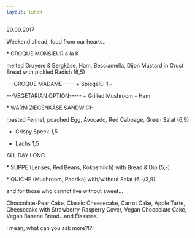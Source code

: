 ```yaml
---
layout: lunch
---
```



29.09.2017

Weekend ahead, food from our hearts..

\* CROQUE MONSIEUR a la K

melted Gruyere & Bergk&auml;se, Ham, Besciamella, Dijon Mustard in Crust Bread with pickled Radish (6,5)

---CROQUE MADAME----- + SpiegelEi 1,-

---VEGETARIAN OPTION----- + Grilled Mushroom - Ham

\* WARM ZIEGENK&Auml;SE SANDWICH

roasted Fennel, poached Egg, Avocado, Red Cabbage, Green Salat (6,9)

+ Crispy Speck 1,5

+ Lachs 1,5

ALL DAY LONG

\* SUPPE (Lenses, Red Beans, Kokosmilch) with Bread & Dip (5,-)

\* QUICHE (Mushroom, Paprika) with/without Salat (6,-/3,9)

and for those who cannot live without sweet...

Choccolate-Pear Cake, Classic Cheesecake, Carrot Cake, Apple Tarte, Cheesecake with Strawberry-Rasperry Cover, Vegan Choccolate Cake, Vegan Banane Bread...and Eissssss..

i mean, what can you ask more?!?!